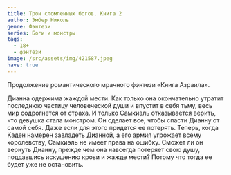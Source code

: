 ```yaml
---
title: Трон сломленных богов. Книга 2
author: Эмбер Николь
genre: Фэнтези
series: Боги и монстры
tags:
  - 18+
  - фэнтези
image: /src/assets/img/421587.jpeg
have: true
---
```

Продолжение романтического мрачного фэнтези «Книга Азраила».

Дианна одержима жаждой мести. Как только она окончательно утратит последнюю частицу человеческой души и впустит в себя тьму, весь мир содрогнется от страха. И только Самкиэль отказывается верить, что девушка стала монстром. Он сделает все, чтобы спасти Дианну от самой себя. Даже если для этого придется ее потерять. Теперь, когда Каден намерен завладеть Дианной, а его армия угрожает всему королевству, Самкиэль не имеет права на ошибку. Сможет ли он вернуть Дианну, прежде чем она навсегда потеряет свою душу, поддавшись искушению крови и жажде мести? Потому что тогда ее будет уже не остановить.
